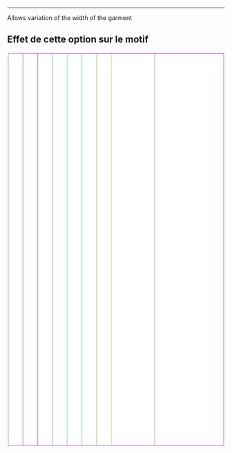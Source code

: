 ---

Allows variation of the width of the garment


## Effet de cette option sur le motif
![Cette image montre l'effet de cette option en superposant plusieurs variantes qui ont une valeur différente pour cette option](tiberius_widthbonus_sample.svg "Effet de cette option sur le motif")